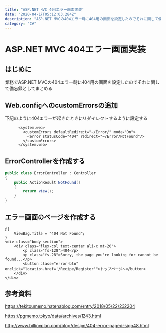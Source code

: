 ```yaml
---
title: "ASP.NET MVC 404エラー画面実装"
date: "2020-04-17T05:12:03.284Z"
description: "ASP.NET MVCの404エラー時に404用の画面を設定したのでそれに関して備忘録としてまとめる"
category: "C#"
---
```


# ASP.NET MVC 404エラー画面実装

## はじめに

業務でASP.NET MVCの404エラー時に404用の画面を設定したのでそれに関して備忘録としてまとめる

## Web.configへのcustomErrorsの追加

下記のように404エラーが起きたときにリダイレクトするように設定する
```xml:title=Web.config
      <system.web>
        <customErrors defaultRedirect="~/Error/" mode="On">
          <error statusCode="404" redirect="~/Error/NotFound"/>
        </customErrors>
      </system.web>
```

## ErrorControllerを作成する
```cs:title=ErrorController.cs
public class ErrorController : Controller
{
    public ActionResult NotFound()
    {
        return View();
    }
}
```


## エラー画面のページを作成する
```cs:title=NotFound.cshtml
@{
    ViewBag.Title = "404 Not Found";
}
<div class="body-section">
    <div class="flex-col text-center ali-c mt-20">
        <p class="fs-128">404</p>
        <p class="fs-28">Sorry, the page you're looking for cannot be found...</p>
        <button class="error-btn" onclick="location.href='/Recipe/Register'">トップページへ</button>
    </div>
</div>
```


## 参考資料
https://tekitoumemo.hatenablog.com/entry/2018/05/22/232204


https://pgmemo.tokyo/data/archives/1243.html


http://www.billionplan.com/blog/design/404-error-pagedesign48.html


